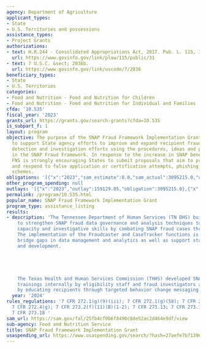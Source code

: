 ```yaml
---
agency: Department of Agriculture
applicant_types:
- State
- U.S. Territories and possessions
assistance_types:
- Project Grants
authorizations:
- text: H.R.244 - Consolidated Appropriations Act, 2017. Pub. L. 115, 31.
  url: https://www.govinfo.gov/link/plaw/115/public/31
- text: 7 U.S.C. &sect; 2036b.
  url: https://www.govinfo.gov/link/uscode/7/2036
beneficiary_types:
- State
- U.S. Territories
categories:
- Food and Nutrition - Food and Nutrition for Children
- Food and Nutrition - Food and Nutrition for Individual and Families
cfda: '10.535'
fiscal_year: '2023'
grants_url: https://grants.gov/search-grants?cfda=10.535
is_subpart_f: 1
layout: program
objective: The purpose of the SNAP Fraud Framework Implementation Grant Program is
  to support State agency efforts to improve and expand recipient fraud prevention,
  detection and investigation efforts using the procedures, ideas and practices outlined
  in the SNAP Fraud Framework. In response to the increase in SNAP benefit theft,
  FNS is strongly encouraging States to submit proposals that aim to prevent, detect,
  and respond to false application or certification attempts, phishing, and card skimming
  schemes.
obligations: '[{"x":"2023","sam_estimate":0.0,"sam_actual":3095215.0,"usa_spending_actual":2208098.44},{"x":"2024","sam_estimate":0.0,"sam_actual":4956517.0,"usa_spending_actual":41521004.35},{"x":"2025","sam_estimate":0.0,"sam_actual":5000000.0,"usa_spending_actual":0.0}]'
other_program_spending: null
outlays: '[{"x":"2023","outlay":159129.05,"obligation":3095215.0},{"x":"2024","outlay":0.0,"obligation":42434088.0},{"x":"2025","outlay":0.0,"obligation":0.0}]'
permalink: /program/10.535.html
popular_name: SNAP Fraud Framework Implementation Grant
program_type: assistance_listing
results:
- description: 'The Tennessee Department of Human Services (TN DHS) built a system
    to strengthen SNAP fraud data governance and analysis techniques to improve staff
    capacity and investigative skills by combating SNAP fraud cases through data solutions.
    The implementation of the Fraudcaster and CaseTracker functions is intended to
    bridge gaps in data management and analytics as well as support staff learning
    and development.





    The Texas Health and Human Services Commission (THHS) developed SNAP fraud awareness
    trainings internally by eligibility staff and fraud investigators and externally
    by educating recipients through targeted behavior change messaging.'
  year: '2024'
rules_regulations: '7 CFR 272.1(g)(9)(iii); 7 CFR 272.1(g)(58); 7 CFR 272.4(e)(1-4);
  7 CFR 272.4(g); 7 CFR 273.2(f)(11)(B)(1-2); 7 CFR 273.13; 7 CFR 273.15; 7 CFR 273.16;
  7 CFR 273.18 '
sam_url: https://sam.gov/fal/25fb4cf0b6f8490c8de52ac2d464e9df/view
sub-agency: Food and Nutrition Service
title: SNAP Fraud Framework Implementation Grant
usaspending_url: https://www.usaspending.gov/search/?hash=27aefe7b71396061ec96673f017b06e2
---
```

